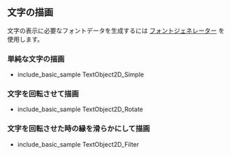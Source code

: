 ﻿
## 文字の描画

文字の表示に必要なフォントデータを生成するには [フォントジェネレーター](../Reference/Tool/FontGenerator.md) を使用します。

### 単純な文字の描画

* include_basic_sample TextObject2D_Simple

### 文字を回転させて描画

* include_basic_sample TextObject2D_Rotate

### 文字を回転させた時の縁を滑らかにして描画

* include_basic_sample TextObject2D_Filter



